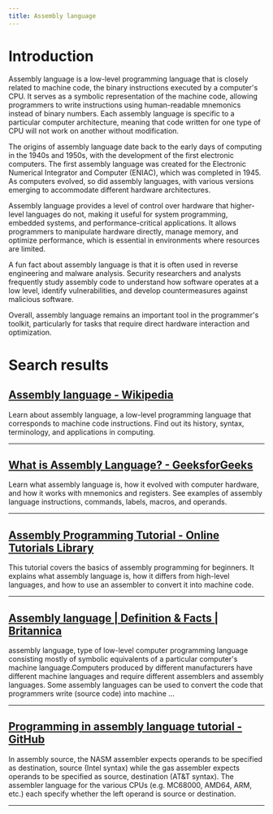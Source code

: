 ```yaml
---
title: Assembly language
---
```


# Introduction
Assembly language is a low-level programming language that is closely related to machine code, the binary instructions executed by a computer's CPU. It serves as a symbolic representation of the machine code, allowing programmers to write instructions using human-readable mnemonics instead of binary numbers. Each assembly language is specific to a particular computer architecture, meaning that code written for one type of CPU will not work on another without modification.

The origins of assembly language date back to the early days of computing in the 1940s and 1950s, with the development of the first electronic computers. The first assembly language was created for the Electronic Numerical Integrator and Computer (ENIAC), which was completed in 1945. As computers evolved, so did assembly languages, with various versions emerging to accommodate different hardware architectures.

Assembly language provides a level of control over hardware that higher-level languages do not, making it useful for system programming, embedded systems, and performance-critical applications. It allows programmers to manipulate hardware directly, manage memory, and optimize performance, which is essential in environments where resources are limited.

A fun fact about assembly language is that it is often used in reverse engineering and malware analysis. Security researchers and analysts frequently study assembly code to understand how software operates at a low level, identify vulnerabilities, and develop countermeasures against malicious software.

Overall, assembly language remains an important tool in the programmer's toolkit, particularly for tasks that require direct hardware interaction and optimization.

# Search results


## [Assembly language - Wikipedia](https://en.wikipedia.org/wiki/Assembly_language)

Learn about assembly language, a low-level programming language that corresponds to machine code instructions. Find out its history, syntax, terminology, and applications in computing.

---

## [What is Assembly Language? - GeeksforGeeks](https://www.geeksforgeeks.org/what-is-assembly-language/)

Learn what assembly language is, how it evolved with computer hardware, and how it works with mnemonics and registers. See examples of assembly language instructions, commands, labels, macros, and operands.

---

## [Assembly Programming Tutorial - Online Tutorials Library](https://www.tutorialspoint.com/assembly_programming/index.htm)

This tutorial covers the basics of assembly programming for beginners. It explains what assembly language is, how it differs from high-level languages, and how to use an assembler to convert it into machine code.

---

## [Assembly language | Definition & Facts | Britannica](https://www.britannica.com/technology/assembly-language)

assembly language, type of low-level computer programming language consisting mostly of symbolic equivalents of a particular computer's machine language.Computers produced by different manufacturers have different machine languages and require different assemblers and assembly languages. Some assembly languages can be used to convert the code that programmers write (source code) into machine ...

---

## [Programming in assembly language tutorial - GitHub](https://github.com/mschwartz/assembly-tutorial)

In assembly source, the NASM assembler expects operands to be specified as destination, source (Intel syntax) while the gas assembler expects operands to be specified as source, destination (AT&T syntax). The assembler language for the various CPUs (e.g. MC68000, AMD64, ARM, etc.) each specify whether the left operand is source or destination.

---

